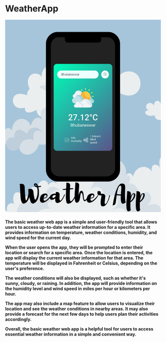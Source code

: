 # WeatherApp
 <img src="weather.png">
<h4> The basic weather web app is a simple and user-friendly tool that allows users to access up-to-date weather information for a specific area. It provides information on temperature, weather conditions, humidity, and wind speed for the current day.

When the user opens the app, they will be prompted to enter their location or search for a specific area. Once the location is entered, the app will display the current weather information for that area. The temperature will be displayed in Fahrenheit or Celsius, depending on the user's preference.

The weather conditions will also be displayed, such as whether it's sunny, cloudy, or raining. In addition, the app will provide information on the humidity level and wind speed in miles per hour or kilometers per hour.

The app may also include a map feature to allow users to visualize their location and see the weather conditions in nearby areas. It may also provide a forecast for the next few days to help users plan their activities accordingly.

Overall, the basic weather web app is a helpful tool for users to access essential weather information in a simple and convenient way.<h4/>
